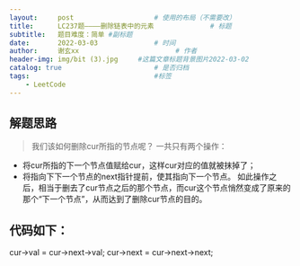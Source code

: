 ```yaml
---
layout:     post   				    # 使用的布局（不需要改）
title:      LC237题————删除链表中的元素				# 标题 
subtitle:   题目难度：简单 #副标题
date:       2022-03-03 				# 时间
author:     谢玄xx 						# 作者
header-img: img/bit (3).jpg 	#这篇文章标题背景图片2022-03-02 
catalog: true 						# 是否归档
tags:								#标签
    - LeetCode
---
```


## 解题思路
> 我们该如何删除cur所指的节点呢？
一共只有两个操作：
* 将cur所指的下一个节点值赋给cur，这样cur对应的值就被抹掉了；
* 将指向下下一个节点的next指针提前，使其指向下一个节点。
如此操作之后，相当于删去了cur节点之后的那个节点，而cur这个节点悄然变成了原来的那个“下一个节点”，从而达到了删除cur节点的目的。

## 代码如下：

cur->val = cur->next->val;
cur->next = cur->next->next;
